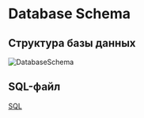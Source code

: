 # Database Schema

## Структура базы данных

![DatabaseSchema](https://github.com/user-attachments/assets/5f961a00-1741-41aa-bc5b-d8af9433a5e8)

## SQL-файл
[SQL](https://github.com/fpmi-pmvs2025/pmvs11a-lab8-the-seal-army/blob/docs/assets/Database/script.sql)
